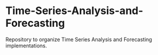 # Time-Series-Analysis-and-Forecasting
Repository to organize Time Series Analysis and Forecasting implementations.
